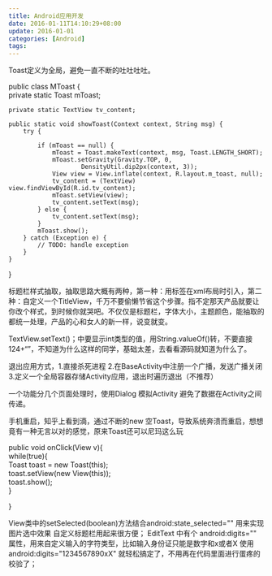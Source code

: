 ```yaml
---
title: Android应用开发
date: 2016-01-11T14:10:29+08:00
update: 2016-01-01
categories: [Android]
tags:
---
```

Toast定义为全局，避免一直不断的吐吐吐吐。


public class MToast {  
    private static Toast mToast;  

    private static TextView tv_content;  

    public static void showToast(Context context, String msg) {  
        try {  

            if (mToast == null) {  
                mToast = Toast.makeText(context, msg, Toast.LENGTH_SHORT);  
                mToast.setGravity(Gravity.TOP, 0,  
                        DensityUtil.dip2px(context, 3));  
                View view = View.inflate(context, R.layout.m_toast, null);  
                tv_content = (TextView) view.findViewById(R.id.tv_content);  
                mToast.setView(view);  
                tv_content.setText(msg);  
            } else {  
                tv_content.setText(msg);  
            }  
            mToast.show();  
        } catch (Exception e) {  
            // TODO: handle exception  
        }  
    }  
}  

标题栏样式抽取，抽取思路大概有两种，第一种：用<inlcude>标签在xml布局时引入，第二种：自定义一个TitleView，千万不要偷懒节省这个步骤。指不定那天产品就要让你改个样式，到时候你就哭吧。不仅仅是标题栏，字体大小，主题颜色，能抽取的都统一处理，产品的心和女人的新一样，说变就变。

TextView.setText()；中要显示int类型的值，用String.valueOf()转，不要直接124+“”，不知道为什么这样的同学，基础太差，去看看源码就知道为什么了。

退出应用方式，1.直接杀死进程 2.在BaseActivity中注册一个广播，发送广播关闭 3.定义一个全局容器存储Activity应用，退出时遍历退出（不推荐）

一个功能分几个页面处理时，使用Dialog 模拟Activity 避免了数据在Activity之间传递。

手机重启，知乎上看到滴，通过不断的new 空Toast，导致系统奔溃而重启，想想竟有一种无言以对的感觉，原来Toast还可以尼玛这么玩


public void onClick(View v){  
       while(true){  
            Toast toast = new Toast(this);  
             toast.setView(new View(this));  
             toast.show();  
     }  

}  

View类中的setSelected(boolean)方法结合android:state_selected="" 用来实现图片选中效果 自定义标题栏用起来很方便；
EditText 中有个 android:digits="" 属性，用来自定义输入的字符类型，比如输入身份证只能是数字和x或者X 使用 android:digits="1234567890xX" 就轻松搞定了，不用再在代码里面进行蛋疼的校验了；
